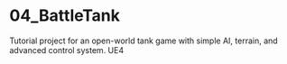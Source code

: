 # 04_BattleTank
Tutorial project for an open-world tank game with simple AI, terrain, and advanced control system. UE4
